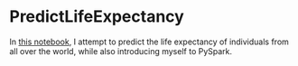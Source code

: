 # PredictLifeExpectancy

In [this notebook](PredictLifeExpectancy.ipynb), I attempt to predict the life expectancy of individuals from all over the world, while also introducing myself to PySpark.
